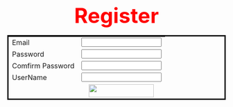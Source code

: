 <!DOCTYPE html>
<html>
<head>
	<title>register page</title>
</head>
<body>




</style>

<form method="post" action="Showregister.php">
	<p align="center"><strong ><font color="red" size="10">Register</font></strong></p>
	<table align="center"  width="200" height="150" background = "bg3.jpg" cellspacing="30"  bordercolor = "black">
	<tr>
		<td>Email <td ><input type="txt" name="EmailNew"></td></td>
	</tr>
	<tr>
		<td>Password<td><input type="password" name="PasswordNew"></td></td>
	</tr>
	<tr>
		<td>Comfirm Password<td><input type="password" name="ComfirmPasswordNew"></td></td>
	</tr>
		<tr>
			<td>UserName<td><input type="txt" name="UserNew"></td></td>
		</tr>
		<tr>
			<td><td align="center"><a href="Showregister.php"><img src="register2.png" width="150" height="30"></a></td></td>
		</tr>
	</table>
</form>


</body>
</html>
